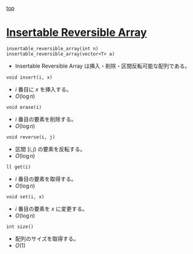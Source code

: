 [top](../README.md)

# [Insertable Reversible Array](./insrev.hpp)

`insertable_reversible_array(int n)`
`insertable_reversible_array(vector<T> a)`
- Insertable Reversible Array は挿入・削除・区間反転可能な配列である。

`void insert(i, x)`
- $i$ 番目に $x$ を挿入する。
- $O(\log n)$

`void erase(i)`
- $i$ 番目の要素を削除する。
- $O(\log n)$

`void reverse(i, j)`
- 区間 $[i, j)$ の要素を反転する。
- $O(\log n)$

`ll get(i)`
- $i$ 番目の要素を取得する。
- $O(\log n)$

`void set(i, x)`
- $i$ 番目の要素を $x$ に変更する。
- $O(\log n)$

`int size()`
- 配列のサイズを取得する。
- $O(1)$
